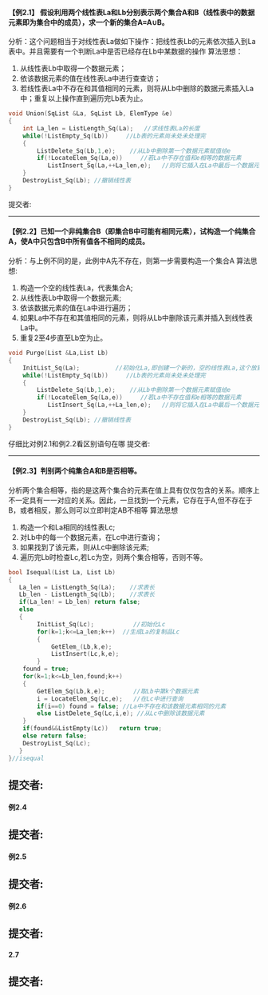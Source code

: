 #### 【例2.1】 假设利用两个线性表La和Lb分别表示两个集合A和B（线性表中的数据元素即为集合中的成员），求一个新的集合A=A∪B。

分析：这个问题相当于对线性表La做如下操作：把线性表Lb的元素依次插入到La表中。并且需要有一个判断La中是否已经存在Lb中某数据的操作
算法思想：

1. 从线性表Lb中取得一个数据元素；
2. 依该数据元素的值在线性表La中进行查查访；
3. 若线性表La中不存在和其值相同的元素，则将从Lb中删除的数据元素插入La中；重复以上操作直到遍历完Lb表为止。
```c
void Union(SqList &La, SqList Lb, ElemType &e)
{
    int La_len = ListLength_Sq(La);   //求线性表La的长度
    while(!ListEmpty_Sq(Lb))     //Lb表的元素尚未处未处理完
    {
        ListDelete_Sq(Lb,1,e);    //从Lb中删除第一个数据元素赋值给e
        if(!LocateElem_Sq(La,e))     //若La中不存在值和e相等的数据元素
           ListInsert_Sq(La,++La_len,e);   //则将它插入在La中最后一个数据元素之后
    }
    DestroyList_Sq(Lb); //撤销线性表
}
```
提交者:

----------------

#### 【例2.2】已知一个非纯集合B（即集合B中可能有相同元素），试构造一个纯集合A，使A中只包含B中所有值各不相同的成员。

分析：与上例不同的是，此例中A先不存在，则第一步需要构造一个集合A
算法思想:

1. 构造一个空的线性表La，代表集合A;
2. 从线性表Lb中取得一个数据元素;
3. 依该数据元素的值在La中进行遍历；
4. 如果La中不存在和其值相同的元素，则将从Lb中删除该元素并插入到线性表La中。
5. 重复2至4步直至Lb空为止。
```c++
void Purge(List &La,List Lb)
{
    InitList_Sq(La);          //初始化La,即创建一个新的，空的线性表La,这个放到外面写
    while(!ListEmpty_Sq(Lb))     //Lb表的元素尚未处未处理完
    {
        ListDelete_Sq(Lb,1,e);    //从Lb中删除第一个数据元素赋值给e
        if(!LocateElem_Sq(La,e))     //若La中不存在值和e相等的数据元素
           ListInsert_Sq(La,++La_len,e);   //则将它插入在La中最后一个数据元素之后
    }
    DestroyList_Sq(Lb); //撤销线性表
}
```
仔细比对例2.1和例2.2看区别语句在哪
提交者:

----------------

#### 【例2.3】判别两个纯集合A和B是否相等。

分析两个集合相等，指的是这两个集合的元素在值上具有仅仅包含的关系。顺序上不一定具有一一对应的关系。因此，一旦找到一个元素，它存在于A,但不存在于B，或者相反，那么则可以立即判定AB不相等
算法思想

1. 构造一个和La相同的线性表Lc;
2. 对Lb中的每一个数据元素，在Lc中进行查询；
3. 如果找到了该元素，则从Lc中删除该元素;
4. 遍历完Lb时检查Lc,若Lc为空，则两个集合相等，否则不等。
```C
bool Isequal(List La, List Lb)
{
   La_len = ListLength_Sq(La);    //求表长 
   Lb_len - ListLength_Sq(Lb);    //求表长
   if(La_len! = Lb_len) return false;
   else
   {
        InitList_Sq(Lc);           //初始化Lc
        for(k=1;k<=La_len;k++)  //生成La的复制品Lc
        {
            GetElem_(Lb,k,e);
            ListInsert(Lc,k,e);
        }
    found = true;
    for(k=1;k<=Lb_len,found;k++)
    {
        GetElem_Sq(Lb,k,e);        //取Lb中第k个数据元素
        i = LocateElem_Sq(Lc,e);   //在Lc中进行查询
        if(i==0) found = false; //La中不存在和该数据元素相同的元素
        else ListDelete_Sq(Lc,i,e); //从Lc中删除该数据元素
    }
    if(found&&ListEmpty(Lc))   return true;
    else return false;
    DestroyList_Sq(Lc);
   }
}//isequal
```


提交者:
----------------

#### 例2.4


提交者:
----------------

#### 例2.5

提交者:
----------------

#### 例2.6

提交者:
----------------

#### 2.7

提交者:
----------------

